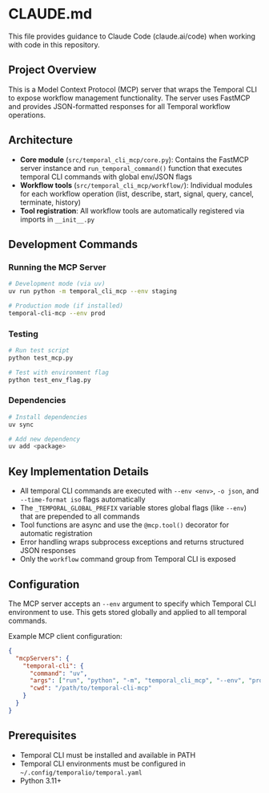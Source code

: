# CLAUDE.md

This file provides guidance to Claude Code (claude.ai/code) when working with code in this repository.

## Project Overview

This is a Model Context Protocol (MCP) server that wraps the Temporal CLI to expose workflow management functionality. The server uses FastMCP and provides JSON-formatted responses for all Temporal workflow operations.

## Architecture

- **Core module** (`src/temporal_cli_mcp/core.py`): Contains the FastMCP server instance and `run_temporal_command()` function that executes temporal CLI commands with global env/JSON flags
- **Workflow tools** (`src/temporal_cli_mcp/workflow/`): Individual modules for each workflow operation (list, describe, start, signal, query, cancel, terminate, history)
- **Tool registration**: All workflow tools are automatically registered via imports in `__init__.py`

## Development Commands

### Running the MCP Server
```bash
# Development mode (via uv)
uv run python -m temporal_cli_mcp --env staging

# Production mode (if installed)
temporal-cli-mcp --env prod
```

### Testing
```bash
# Run test script
python test_mcp.py

# Test with environment flag
python test_env_flag.py
```

### Dependencies
```bash
# Install dependencies
uv sync

# Add new dependency
uv add <package>
```

## Key Implementation Details

- All temporal CLI commands are executed with `--env <env>`, `-o json`, and `--time-format iso` flags automatically
- The `_TEMPORAL_GLOBAL_PREFIX` variable stores global flags (like `--env`) that are prepended to all commands
- Tool functions are async and use the `@mcp.tool()` decorator for automatic registration
- Error handling wraps subprocess exceptions and returns structured JSON responses
- Only the `workflow` command group from Temporal CLI is exposed

## Configuration

The MCP server accepts an `--env` argument to specify which Temporal CLI environment to use. This gets stored globally and applied to all temporal commands.

Example MCP client configuration:
```json
{
  "mcpServers": {
    "temporal-cli": {
      "command": "uv",
      "args": ["run", "python", "-m", "temporal_cli_mcp", "--env", "prod"],
      "cwd": "/path/to/temporal-cli-mcp"
    }
  }
}
```

## Prerequisites

- Temporal CLI must be installed and available in PATH
- Temporal CLI environments must be configured in `~/.config/temporalio/temporal.yaml`
- Python 3.11+